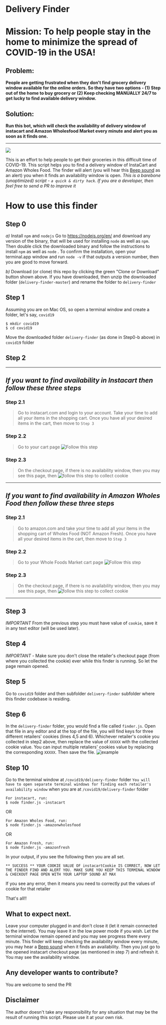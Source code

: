 # Delivery Finder
# Mission: To help people stay in the home to minimize the spread of COVID-19 in the USA! 

## Problem: 
**People are getting frustrated when they don't find grocery delivery window available for the online orders. So they have two options - (1) Step out of the home to buy grocery or (2) Keep checking MANUALLY 24/7 to get lucky to find available delivery window.**

## Solution: 
**Run this bot, which will check the availability of delivery window of instacart and Amazon Wholesfood Market every minute and alert you as soon as it finds one.**

<hr>

![](
https://raw.githubusercontent.com/jvkumar/delivery-finder/master/assets/delivery-finder.png)

This is an effort to help people to get their groceries in this difficult time of COVID-19. This script helps you to find a delivery window of InstaCart and Amazon Wholes Food. The finder will alert (you will hear this [Beep sound](https://clyp.it/fjrsqftl) as an alert) you when it finds an availability window is open. 
*This is a barebone (unoptimized) script - `a quick & dirty hack`. If you are a developer, then feel free to send a PR to improve it*

# How to use this finder
## Step 0
*a)* Install `npm` and `nodejs`
Go to https://nodejs.org/en/ and download any version of the binary, that will be used for installing `node` as well as `npm`. Then double click the downloaded binary and follow the instructions to install `npm` as well as `node` . To confirm the installation, open your terminal.app window and run `node -v` if that outputs a version number, then you are good to move forward.

*b)* Download (or clone) this repo by clicking the green "Clone or Download" button shown above. If you have downloaded, then unzip the downloaded folder (`delivery-finder-master`) and rename the folder to `delivery-finder` 

## Step 1
Assuming you are on Mac OS, so open a terminal window and create a folder, let's say, `covid19` 
```
$ mkdir covid19
$ cd covid19
```
Move the downloaded folder `delivery-finder`  (as done in Step0-b above) in `covid19` folder

## Step 2
<hr>

## *If you want to find availability in Instacart then follow these three steps*

### Step 2.1
> Go to instacart.com and login to your account. Take your time to add all your items in the shopping cart. Once you have all your desired items in the cart, then move to `Step 3`

### Step 2.2
> Go to your cart page
![Follow this step](https://raw.githubusercontent.com/jvkumar/delivery-finder/master/assets/Step1.png)

### Step 2.3
> On the checkout page, if there is no availability window, then you may see this page, then 
![follow this step to collect cookie](
https://raw.githubusercontent.com/jvkumar/delivery-finder/master/assets/Step%202%20and%203.png)


<hr>

## *If you want to find availability in Amazon Wholes Food then follow these three steps*

### Step 2.1
> Go to amazon.com and take your time to add all your items in the shopping cart of Wholes Food (NOT Amazon Fresh). Once you have all your desired items in the cart, then move to `Step 3`

### Step 2.2
> Go to your Whole Foods Market cart page
![Follow this step](https://raw.githubusercontent.com/jvkumar/delivery-finder/master/assets/wholesfood1.png)

### Step 2.3
> On the checkout page, if there is no availability window, then you may see this page, then 
![follow this step to collect cookie](
https://github.com/jvkumar/delivery-finder/blob/master/assets/wholesfood2.png)

<hr>

## Step 3
*IMPORTANT* From the previous step you must have value of `cookie`, save it in any text editor (will be used later).


## Step 4
*IMPORTANT* - Make sure you don't close the retailer's checkout page (from where you collected the cookie) ever while this finder is running. So let the page remain opened.

## Step 5
Go to `covid19` folder and then subfolder `delivery-finder` subfolder where this finder codebase is residing. 

## Step 6
In the `delivery-finder` folder, you would find a file called `finder.js`. Open that file in any editor and at the top of the file, you will find keys for three different retailers' cookies (lines 4,5 and 6). Whichever retailer's cookie you collected in step2 above, then replace the value of `XXXXX` with the collected cookie value. You can input multiple retaliers' cookies value by replacing the corresponding `XXXXX`. Then save the file.
![example](https://github.com/jvkumar/delivery-finder/blob/master/assets/config1.png)

## Step 10
Go to the terminal window at `/covid19/delivery-finder` folder 
`You will have to open separate terminal windows for finding each retailer's availability window`
when you are at `/covid19/delivery-finder` folder

```
For instacart, run:
$ node finder.js -instacart 
```
OR
```
For Amazon Wholes Food, run:
$ node finder.js -amazonwholesfood
```
OR
```
For Amazon Fresh, run:
$ node finder.js -amazonfresh
```

In your output, if you see the following then you are all set.
```
** SUCCESS ** YOUR COOKIE VALUE OF instacartCookie IS CORRECT, NOW LET THE FINDER FIND AND ALERT YOU. MAKE SURE YOU KEEP THIS TERMINAL WINDOW & CHECKOUT PAGE OPEN WITH YOUR LAPTOP SOUND AT MAX
```

If you see any error, then it means you need to correctly put the values of cookie for that retailer

That's all!!

## What to expect next.
Leave your computer plugged in and don't close it (let it remain connected to the internet). You may leave it in the low power mode if you wish. Let the terminal window remain opened and you may see progress there every minute. This finder will keep checking the availability window every minute, you may hear a [Beep sound](https://clyp.it/fjrsqftl) when it finds an availability. Then you just go to the opened instacart checkout page (as mentioned in step 7) and refresh it. You may see the availability window.

## Any developer wants to contribute?
You are welcome to send the PR

## Disclaimer
The author doesn't take any responsibility for any situation that may be the result of running this script. Please use it at your own risk.


